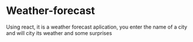 # Weather-forecast
Using react, it is a weather forecast aplication, you enter the name of a city and will city its weather and some surprises

